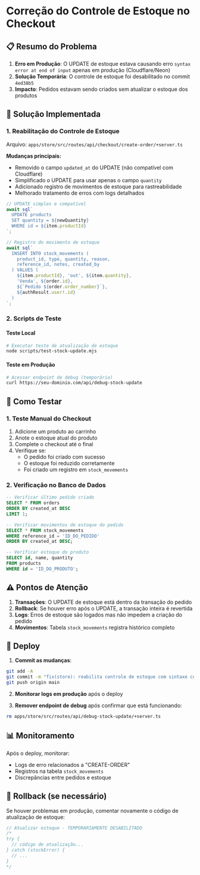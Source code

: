 # Correção do Controle de Estoque no Checkout

## 📋 Resumo do Problema

1. **Erro em Produção**: O UPDATE de estoque estava causando erro `syntax error at end of input` apenas em produção (Cloudflare/Neon)
2. **Solução Temporária**: O controle de estoque foi desabilitado no commit `4ed38b5`
3. **Impacto**: Pedidos estavam sendo criados sem atualizar o estoque dos produtos

## 🔧 Solução Implementada

### 1. Reabilitação do Controle de Estoque

Arquivo: `apps/store/src/routes/api/checkout/create-order/+server.ts`

**Mudanças principais:**
- Removido o campo `updated_at` do UPDATE (não compatível com Cloudflare)
- Simplificado o UPDATE para usar apenas o campo `quantity`
- Adicionado registro de movimentos de estoque para rastreabilidade
- Melhorado tratamento de erros com logs detalhados

```typescript
// UPDATE simples e compatível
await sql`
  UPDATE products 
  SET quantity = ${newQuantity}
  WHERE id = ${item.productId}
`;

// Registro do movimento de estoque
await sql`
  INSERT INTO stock_movements (
    product_id, type, quantity, reason, 
    reference_id, notes, created_by
  ) VALUES (
    ${item.productId}, 'out', ${item.quantity}, 
    'Venda', ${order.id}, 
    ${`Pedido ${order.order_number}`}, 
    ${authResult.user!.id}
  )
`;
```

### 2. Scripts de Teste

#### Teste Local
```bash
# Executar teste de atualização de estoque
node scripts/test-stock-update.mjs
```

#### Teste em Produção
```bash
# Acessar endpoint de debug (temporário)
curl https://seu-dominio.com/api/debug-stock-update
```

## 🧪 Como Testar

### 1. Teste Manual do Checkout

1. Adicione um produto ao carrinho
2. Anote o estoque atual do produto
3. Complete o checkout até o final
4. Verifique se:
   - O pedido foi criado com sucesso
   - O estoque foi reduzido corretamente
   - Foi criado um registro em `stock_movements`

### 2. Verificação no Banco de Dados

```sql
-- Verificar último pedido criado
SELECT * FROM orders 
ORDER BY created_at DESC 
LIMIT 1;

-- Verificar movimentos de estoque do pedido
SELECT * FROM stock_movements 
WHERE reference_id = 'ID_DO_PEDIDO'
ORDER BY created_at DESC;

-- Verificar estoque do produto
SELECT id, name, quantity 
FROM products 
WHERE id = 'ID_DO_PRODUTO';
```

## ⚠️ Pontos de Atenção

1. **Transações**: O UPDATE de estoque está dentro da transação do pedido
2. **Rollback**: Se houver erro após o UPDATE, a transação inteira é revertida
3. **Logs**: Erros de estoque são logados mas não impedem a criação do pedido
4. **Movimentos**: Tabela `stock_movements` registra histórico completo

## 🚀 Deploy

1. **Commit as mudanças**:
```bash
git add -A
git commit -m "fix(store): reabilita controle de estoque com sintaxe compatível Cloudflare"
git push origin main
```

2. **Monitorar logs em produção** após o deploy

3. **Remover endpoint de debug** após confirmar que está funcionando:
```bash
rm apps/store/src/routes/api/debug-stock-update/+server.ts
```

## 📊 Monitoramento

Após o deploy, monitorar:
- Logs de erro relacionados a "CREATE-ORDER"
- Registros na tabela `stock_movements`
- Discrepâncias entre pedidos e estoque

## 🔄 Rollback (se necessário)

Se houver problemas em produção, comentar novamente o código de atualização de estoque:

```typescript
// Atualizar estoque - TEMPORARIAMENTE DESABILITADO
/*
try {
  // código de atualização...
} catch (stockError) {
  // ...
}
*/
``` 